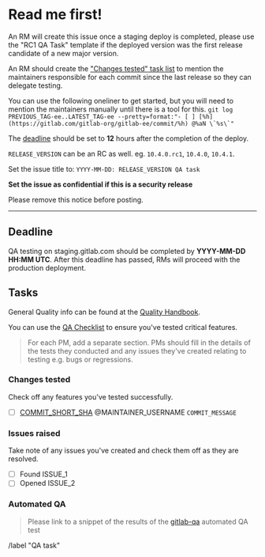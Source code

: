 # Read me first!

An RM will create this issue once a staging deploy is completed,
please use the "RC1 QA Task" template if the deployed version was the first release candidate of
a new major version.

An RM should create the ["Changes tested" task list](#changes-tested) to mention the maintainers responsible for each commit since the last release so they can delegate testing.

You can use the following oneliner to get started, but you will need to mention the maintainers manually until there is a tool for this. ```git log PREVIOUS_TAG-ee..LATEST_TAG-ee --pretty=format:"- [ ] [%h](https://gitlab.com/gitlab-org/gitlab-ee/commit/%h) @%aN \`%s\`"```

The [deadline](#deadline) should be set to **12** hours after the completion of the deploy.

`RELEASE_VERSION` can be an RC as well. eg. `10.4.0.rc1`, `10.4.0`, `10.4.1`.

Set the issue title to: `YYYY-MM-DD: RELEASE_VERSION QA task`

**Set the issue as confidential if this is a security release**

Please remove this notice before posting.

------

## Deadline

QA testing on staging.gitlab.com should be completed by **YYYY-MM-DD HH:MM UTC**.
After this deadline has passed, RMs will proceed with the production deployment.

## Tasks

General Quality info can be found at the [Quality Handbook](https://about.gitlab.com/handbook/quality/).

You can use the [QA Checklist](https://gitlab.com/gitlab-org/release-tools/blob/master/doc/qa-checklist.md)
to ensure you've tested critical features.

> For each PM, add a separate section. PMs should fill in the details of the
tests they conducted and any issues they've created relating to testing e.g. bugs or regressions.

### Changes tested

Check off any features you've tested successfully.

- [ ] [COMMIT_SHORT_SHA](LINK_TO_COMMIT) @MAINTAINER_USERNAME `COMMIT_MESSAGE`

### Issues raised

Take note of any issues you've created and check them off as they are resolved.

- [ ] Found ISSUE_1
- [ ] Opened ISSUE_2

### Automated QA

> Please link to a snippet of the results of the [gitlab-qa](https://gitlab.com/gitlab-org/gitlab-qa) automated QA test

/label "QA task"
